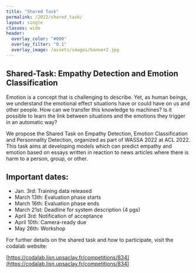 ```yaml
---
title: "Shared Task"
permalink: /2022/shared_task/
layout: single
classes: wide
header:
  overlay_color: "#000"
  overlay_filter: "0.1"
  overlay_image: /assets/images/banner2.jpg
---
```



## Shared-Task: Empathy Detection and Emotion Classification

Emotion is a concept that is challenging to describe. Yet, as human beings, we understand the emotional effect situations have or could have on us and other people. How can we transfer this knowledge to machines? Is it possible to learn the link between situations and the emotions they trigger in an automatic way?

We propose the Shared Task on Empathy Detection, Emotion Classification and Personnality Detection, organized as part of WASSA 2022 at ACL 2022. This task aims at developing models which can predict empathy and emotion based on essays written in reaction to news articles where there is harm to a person, group, or other.

Important dates:
---------------
- Jan. 3rd: Training data released
- March 13th: Evaluation phase starts
- March 16th: Evaluation phase ends
- March 21st: Deadline for system description (4 pgs)
- April 3rd: Notification of acceptance
- April 10th: Camera-ready due
- May 26th: Workshop

For further details on the shared task and how to participate, visit the codalab website:

[https://codalab.lisn.upsaclay.fr/competitions/834](https://codalab.lisn.upsaclay.fr/competitions/834)
